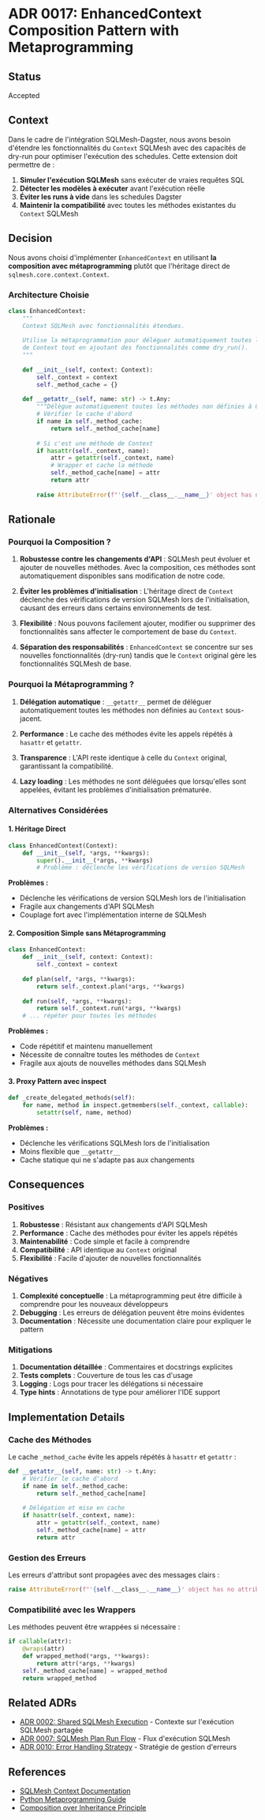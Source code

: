 # ADR 0017: EnhancedContext Composition Pattern with Metaprogramming

## Status

Accepted

## Context

Dans le cadre de l'intégration SQLMesh-Dagster, nous avons besoin d'étendre les fonctionnalités du `Context` SQLMesh avec des capacités de dry-run pour optimiser l'exécution des schedules. Cette extension doit permettre de :

1. **Simuler l'exécution SQLMesh** sans exécuter de vraies requêtes SQL
2. **Détecter les modèles à exécuter** avant l'exécution réelle
3. **Éviter les runs à vide** dans les schedules Dagster
4. **Maintenir la compatibilité** avec toutes les méthodes existantes du `Context` SQLMesh

## Decision

Nous avons choisi d'implémenter `EnhancedContext` en utilisant **la composition avec métaprogramming** plutôt que l'héritage direct de `sqlmesh.core.context.Context`.

### Architecture Choisie

```python
class EnhancedContext:
    """
    Context SQLMesh avec fonctionnalités étendues.
    
    Utilise la métaprogrammation pour déléguer automatiquement toutes les méthodes
    de Context tout en ajoutant des fonctionnalités comme dry_run().
    """
    
    def __init__(self, context: Context):
        self._context = context
        self._method_cache = {}
    
    def __getattr__(self, name: str) -> t.Any:
        """Délègue automatiquement toutes les méthodes non définies à Context avec cache."""
        # Vérifier le cache d'abord
        if name in self._method_cache:
            return self._method_cache[name]
        
        # Si c'est une méthode de Context
        if hasattr(self._context, name):
            attr = getattr(self._context, name)
            # Wrapper et cache la méthode
            self._method_cache[name] = attr
            return attr
        
        raise AttributeError(f"'{self.__class__.__name__}' object has no attribute '{name}'")
```

## Rationale

### Pourquoi la Composition ?

1. **Robustesse contre les changements d'API** : SQLMesh peut évoluer et ajouter de nouvelles méthodes. Avec la composition, ces méthodes sont automatiquement disponibles sans modification de notre code.

2. **Éviter les problèmes d'initialisation** : L'héritage direct de `Context` déclenche des vérifications de version SQLMesh lors de l'initialisation, causant des erreurs dans certains environnements de test.

3. **Flexibilité** : Nous pouvons facilement ajouter, modifier ou supprimer des fonctionnalités sans affecter le comportement de base du `Context`.

4. **Séparation des responsabilités** : `EnhancedContext` se concentre sur ses nouvelles fonctionnalités (dry-run) tandis que le `Context` original gère les fonctionnalités SQLMesh de base.

### Pourquoi la Métaprogramming ?

1. **Délégation automatique** : `__getattr__` permet de déléguer automatiquement toutes les méthodes non définies au `Context` sous-jacent.

2. **Performance** : Le cache des méthodes évite les appels répétés à `hasattr` et `getattr`.

3. **Transparence** : L'API reste identique à celle du `Context` original, garantissant la compatibilité.

4. **Lazy loading** : Les méthodes ne sont déléguées que lorsqu'elles sont appelées, évitant les problèmes d'initialisation prématurée.

### Alternatives Considérées

#### 1. Héritage Direct
```python
class EnhancedContext(Context):
    def __init__(self, *args, **kwargs):
        super().__init__(*args, **kwargs)
        # Problème : déclenche les vérifications de version SQLMesh
```

**Problèmes :**
- Déclenche les vérifications de version SQLMesh lors de l'initialisation
- Fragile aux changements d'API SQLMesh
- Couplage fort avec l'implémentation interne de SQLMesh

#### 2. Composition Simple sans Métaprogramming
```python
class EnhancedContext:
    def __init__(self, context: Context):
        self._context = context
    
    def plan(self, *args, **kwargs):
        return self._context.plan(*args, **kwargs)
    
    def run(self, *args, **kwargs):
        return self._context.run(*args, **kwargs)
    # ... répéter pour toutes les méthodes
```

**Problèmes :**
- Code répétitif et maintenu manuellement
- Nécessite de connaître toutes les méthodes de `Context`
- Fragile aux ajouts de nouvelles méthodes dans SQLMesh

#### 3. Proxy Pattern avec inspect
```python
def _create_delegated_methods(self):
    for name, method in inspect.getmembers(self._context, callable):
        setattr(self, name, method)
```

**Problèmes :**
- Déclenche les vérifications SQLMesh lors de l'initialisation
- Moins flexible que `__getattr__`
- Cache statique qui ne s'adapte pas aux changements

## Consequences

### Positives

1. **Robustesse** : Résistant aux changements d'API SQLMesh
2. **Performance** : Cache des méthodes pour éviter les appels répétés
3. **Maintenabilité** : Code simple et facile à comprendre
4. **Compatibilité** : API identique au `Context` original
5. **Flexibilité** : Facile d'ajouter de nouvelles fonctionnalités

### Négatives

1. **Complexité conceptuelle** : La métaprogramming peut être difficile à comprendre pour les nouveaux développeurs
2. **Debugging** : Les erreurs de délégation peuvent être moins évidentes
3. **Documentation** : Nécessite une documentation claire pour expliquer le pattern

### Mitigations

1. **Documentation détaillée** : Commentaires et docstrings explicites
2. **Tests complets** : Couverture de tous les cas d'usage
3. **Logging** : Logs pour tracer les délégations si nécessaire
4. **Type hints** : Annotations de type pour améliorer l'IDE support

## Implementation Details

### Cache des Méthodes

Le cache `_method_cache` évite les appels répétés à `hasattr` et `getattr` :

```python
def __getattr__(self, name: str) -> t.Any:
    # Vérifier le cache d'abord
    if name in self._method_cache:
        return self._method_cache[name]
    
    # Délégation et mise en cache
    if hasattr(self._context, name):
        attr = getattr(self._context, name)
        self._method_cache[name] = attr
        return attr
```

### Gestion des Erreurs

Les erreurs d'attribut sont propagées avec des messages clairs :

```python
raise AttributeError(f"'{self.__class__.__name__}' object has no attribute '{name}'")
```

### Compatibilité avec les Wrappers

Les méthodes peuvent être wrappées si nécessaire :

```python
if callable(attr):
    @wraps(attr)
    def wrapped_method(*args, **kwargs):
        return attr(*args, **kwargs)
    self._method_cache[name] = wrapped_method
    return wrapped_method
```

## Related ADRs

- [ADR 0002: Shared SQLMesh Execution](../adr/0002-shared-sqlmesh-execution.md) - Contexte sur l'exécution SQLMesh partagée
- [ADR 0007: SQLMesh Plan Run Flow](../adr/0007-sqlmesh-plan-run-flow.md) - Flux d'exécution SQLMesh
- [ADR 0010: Error Handling Strategy](../adr/0010-error-handling-strategy.md) - Stratégie de gestion d'erreurs

## References

- [SQLMesh Context Documentation](https://sqlmesh.readthedocs.io/en/stable/concepts/context/)
- [Python Metaprogramming Guide](https://docs.python.org/3/reference/datamodel.html#object.__getattr__)
- [Composition over Inheritance Principle](https://en.wikipedia.org/wiki/Composition_over_inheritance)
